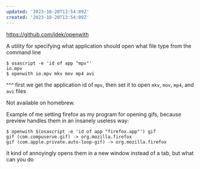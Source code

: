 ```yaml
---
updated: '2023-10-20T13:54:09Z'
created: '2023-10-20T13:54:09Z'
---
```

https://github.com/jdek/openwith

A utility for specifying what application should open what file type from the command line

```
$ osascript -e 'id of app "mpv"'
io.mpv
$ openwith io.mpv mkv mov mp4 avi
```

^^^ first we get the application id of `mpv`, then set it to open `mkv`, `mov`, `mp4`, and `avi` files

Not available on homebrew.

Example of me setting firefox as my program for opening gifs, because preview handles them in an insanely useless way:

```
$ openwith $(osascript -e 'id of app "firefox.app"') gif
gif (com.compuserve.gif) -> org.mozilla.firefox
gif (com.apple.private.auto-loop-gif) -> org.mozilla.firefox
```

It kind of annoyingly opens them in a new window instead of a tab, but what can you do